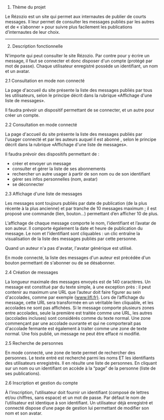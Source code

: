 1. Thème du projet

Le Rézozio est un site qui permet aux internautes de publier de courts messages. Il leur permet de consulter les messages publiés par les autres et de « s’abonner » pour suivre plus facilement les publications d’internautes de leur choix.

----------------------------------------------------

2. Description fonctionnelle

N'importe qui peut consulter le site Rézozio. Par contre pour y écrire un message, il faut se connecter et donc disposer d'un compte (protégé par mot de passe). Chaque utilisateur enregistré possède un identifiant, un nom et un avatar.

2.1 Consultation en mode non connecté

La page d'accueil du site présente la liste des messages publiés par tous les utilisateurs, selon le principe décrit dans la rubrique «Affichage d'une liste de messages».

Il faudra prévoir un dispositif permettant de se connecter, et un autre pour créer un compte.

2.2 Consultation en mode connecté

La page d'accueil du site présente la liste des messages publiés par l'usager connecté et par les auteurs auquel il est abonné , selon le principe décrit dans la rubrique «Affichage d'une liste de messages».

Il faudra prévoir des dispositifs permettant de :
- créer et envoyer un message
- consulter et gérer la liste de ses abonnements
- rechercher un autre usager à partir de son nom ou de son identifiant
- gérer ses infos personnelles (nom, avatar)
- se déconnecter

2.3 Affichage d'une liste de messages

Les messages sont toujours publiés par date de publication (de la plus récente à la plus ancienne) et par tranche de 10 messages maximum ; il est proposé une commande (lien, bouton...) permettant d’en afficher 10 de plus.

L’affichage de chaque message comporte le nom, l’identifiant et l’avatar de son auteur. Il comporte également la date et heure de publication du message. Le nom et l’identifiant sont cliquables : un clic entraîne la visualisation de la liste des messages publiés par cette personne.

Quand un auteur n'a pas d'avatar, l'avatar générique est utilisé.

En mode connecté, la liste des messages d'un auteur est précédée d'un bouton permettant de s'abonner ou de se désabonner.

2.4 Création de messages

La longueur maximale des messages envoyés est de 140 caractères. Un message est constitué par du texte simple, à une exception près : il peut contenir au maximum une URL que l’auteur doit faire figurer au sein d'accolades, comme par exemple {www.lifl.fr}. Lors de l’affichage du message, cette URL sera transformée en un véritable lien cliquable, et les accolades ne sont pas affichées. Si le message comporte plusieurs zones entre accolades, seule la première est traitée comme une URL, les autres (accolades incluses) sont considérés comme du texte normal. Une zone commençant par une accolade ouvrante et qui ne comporterait pas d'accolade fermante est également à traiter comme une zone de texte normal. Une fois publié, un message ne peut être effacé ni modifié.

2.5 Recherche de personnes

En mode connecté, une zone de texte permet de rechercher des personnes. Le texte entré est recherché parmi les noms ET les identifiants des utilisateurs enregistrés. Il en résulte une liste de personnes. En cliquant sur un nom ou un identifiant on accède à la “page” de la personne (liste de ses publications).

2.6 Inscription et gestion du compte

À l’inscription, l’utilisateur doit fournir un identifiant (composé de lettres et/ou chiffres, sans espace) et un mot de passe. Par défaut le nom de l’utilisateur est identique à son identifiant. Un utilisateur déjà enregistré et connecté dispose d’une page de gestion lui permettant de modifier son nom et son avatar.
